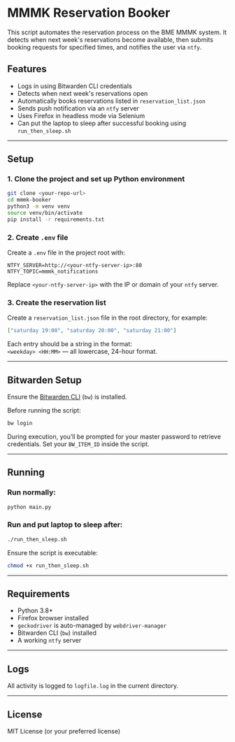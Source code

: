 # MMMK Reservation Booker

This script automates the reservation process on the BME MMMK system. It detects when next week's reservations become available, then submits booking requests for specified times, and notifies the user via `ntfy`.

## Features

- Logs in using Bitwarden CLI credentials
- Detects when next week's reservations open
- Automatically books reservations listed in `reservation_list.json`
- Sends push notification via an `ntfy` server
- Uses Firefox in headless mode via Selenium
- Can put the laptop to sleep after successful booking using `run_then_sleep.sh`

---

## Setup

### 1. Clone the project and set up Python environment

```bash
git clone <your-repo-url>
cd mmmk-booker
python3 -m venv venv
source venv/bin/activate
pip install -r requirements.txt
```

### 2. Create `.env` file

Create a `.env` file in the project root with:

```
NTFY_SERVER=http://<your-ntfy-server-ip>:80
NTFY_TOPIC=mmmk_notifications
```

Replace `<your-ntfy-server-ip>` with the IP or domain of your `ntfy` server.

### 3. Create the reservation list

Create a `reservation_list.json` file in the root directory, for example:

```json
["saturday 19:00", "saturday 20:00", "saturday 21:00"]
```

Each entry should be a string in the format:  
`<weekday> <HH:MM>` — all lowercase, 24-hour format.

---

## Bitwarden Setup

Ensure the [Bitwarden CLI](https://bitwarden.com/help/cli/) (`bw`) is installed.

Before running the script:

```bash
bw login
```

During execution, you’ll be prompted for your master password to retrieve credentials. Set your `BW_ITEM_ID` inside the script.

---

## Running

### Run normally:

```bash
python main.py
```

### Run and put laptop to sleep after:

```bash
./run_then_sleep.sh
```

Ensure the script is executable:

```bash
chmod +x run_then_sleep.sh
```

---

## Requirements

- Python 3.8+
- Firefox browser installed
- `geckodriver` is auto-managed by `webdriver-manager`
- Bitwarden CLI (`bw`) installed
- A working `ntfy` server

---

## Logs

All activity is logged to `logfile.log` in the current directory.

---

## License

MIT License (or your preferred license)
